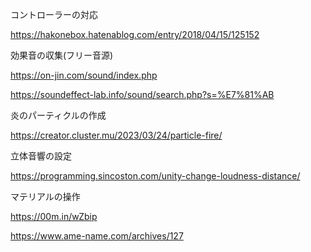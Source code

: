 コントローラーの対応

https://hakonebox.hatenablog.com/entry/2018/04/15/125152


効果音の収集(フリー音源)

https://on-jin.com/sound/index.php

https://soundeffect-lab.info/sound/search.php?s=%E7%81%AB



炎のパーティクルの作成

https://creator.cluster.mu/2023/03/24/particle-fire/



立体音響の設定

https://programming.sincoston.com/unity-change-loudness-distance/

マテリアルの操作

https://00m.in/wZbip

https://www.ame-name.com/archives/127
